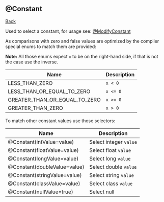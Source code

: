 ## @Constant
[Back](mixins.md)

Used to select a constant, for usage see: [@ModifyConstant](modify_constant.md)

As comparisons with zero and false values are optimized by the compiler special enums to match them are provided:

**Note:** All those enums expect `x` to be on the right-hand side, if that is not the case use the inverse.

| Name | Description |
| --- | --- |
| LESS_THAN_ZERO | `x < 0` |
| LESS_THAN_OR_EQUAL_TO_ZERO | `x <= 0` |
| GREATER_THAN_OR_EQUAL_TO_ZERO | `x >= 0` |
| GREATER_THAN_ZERO | `x > 0` |

To match other constant values use those selectors:

| Name | Description |
| --- | --- |
| @Constant(intValue=value) | Select integer `value` |
| @Constant(floatValue=value) | Select float `value` |
| @Constant(longValue=value) | Select long `value` |
| @Constant(doubleValue=value) | Select double `value` |
| @Constant(stringValue=value) | Select string `value` |
| @Constant(classValue=value) | Select class `value` |
| @Constant(nullValue=true) | Select null |
